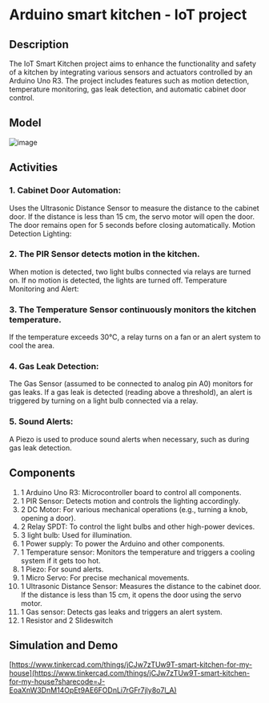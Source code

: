 # Arduino smart kitchen - IoT project

## Description

The IoT Smart Kitchen project aims to enhance the functionality and safety of a kitchen by integrating various sensors and actuators controlled by an Arduino Uno R3. The project includes features such as motion detection, temperature monitoring, gas leak detection, and automatic cabinet door control.

## Model

![image](https://github.com/user-attachments/assets/ae2cf0e8-50fc-4b85-8a0d-dbd92ec650e7)

## Activities

### 1. Cabinet Door Automation:

Uses the Ultrasonic Distance Sensor to measure the distance to the cabinet door.
If the distance is less than 15 cm, the servo motor will open the door.
The door remains open for 5 seconds before closing automatically.
Motion Detection Lighting:

### 2. The PIR Sensor detects motion in the kitchen.
When motion is detected, two light bulbs connected via relays are turned on.
If no motion is detected, the lights are turned off.
Temperature Monitoring and Alert:

### 3. The Temperature Sensor continuously monitors the kitchen temperature.
If the temperature exceeds 30°C, a relay turns on a fan or an alert system to cool the area.

### 4. Gas Leak Detection:
The Gas Sensor (assumed to be connected to analog pin A0) monitors for gas leaks.
If a gas leak is detected (reading above a threshold), an alert is triggered by turning on a light bulb connected via a relay.

### 5. Sound Alerts:
A Piezo is used to produce sound alerts when necessary, such as during gas leak detection.

## Components

1. 1 Arduino Uno R3: Microcontroller board to control all components.
2. 1 PIR Sensor: Detects motion and controls the lighting accordingly.
3. 2 DC Motor: For various mechanical operations (e.g., turning a knob, opening a door).
4. 2 Relay SPDT: To control the light bulbs and other high-power devices.
5. 3 light bulb: Used for illumination.
6. 1 Power supply: To power the Arduino and other components.
7. 1 Temperature sensor: Monitors the temperature and triggers a cooling system if it gets too hot.
8. 1 Piezo: For sound alerts.
9. 1 Micro Servo: For precise mechanical movements.
10. 1 Ultrasonic Distance Sensor: Measures the distance to the cabinet door. If the distance is less than 15 cm, it opens the door using the servo motor.
11. 1 Gas sensor: Detects gas leaks and triggers an alert system.
12. 1 Resistor and 2 Slideswitch

## Simulation and Demo

[https://www.tinkercad.com/things/jCJw7zTUw9T-smart-kitchen-for-my-house](https://www.tinkercad.com/things/jCJw7zTUw9T-smart-kitchen-for-my-house?sharecode=J-EoaXnW3DnM14OpEt9AE6FODnLi7rGFr7jly8o7l_A)
